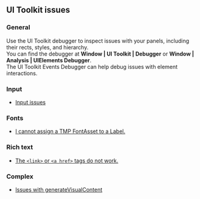 ## UI Toolkit issues
### General
Use the UI Toolkit debugger to inspect issues with your panels, including their rects, styles, and hierarchy.  
You can find the debugger at **Window | UI Toolkit | Debugger** or **Window | Analysis | UIElements Debugger**.  
The UI Toolkit Events Debugger can help debug issues with element interactions.

### Input
- [Input issues](UI%20Toolkit/Input%20Issues.md)

### Fonts
- [I cannot assign a TMP FontAsset to a Label.](UI%20Toolkit/Font%20Asset.md)

### Rich text
- [The `<link>` or `<a href>` tags do not work.](UI%20Toolkit/Links.md)

### Complex

- [Issues with generateVisualContent](UI%20Toolkit/generateVisualContent.md)